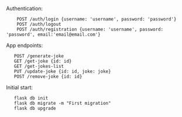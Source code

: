 Authentication: 
```
    POST /auth/login {username: 'username', password: 'password'}
    POST /auth/logout 
    POST /auth/registration {username: 'username', password: 'password', email:'email@email.com'}
```

App endpoints:
```
   POST /generate-joke 
   GET /get-joke {id: id}
   GET /get-jokes-list 
   PUT /update-joke {id: id, joke: joke}
   POST /remove-joke {id: id}
```

Initial start:
```
   flask db init
   flask db migrate -m "First migration"
   flask db upgrade
```
